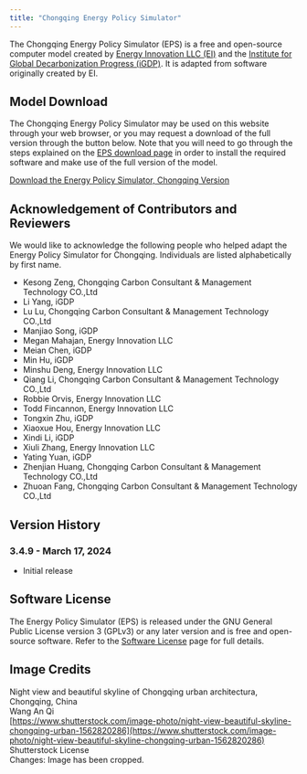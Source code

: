 ```yaml
---
title: "Chongqing Energy Policy Simulator"
---
```


The Chongqing Energy Policy Simulator (EPS) is a free and open-source computer model created by [Energy Innovation LLC (EI)](https://energyinnovation.org/) and the [Institute for Global Decarbonization Progress (iGDP)](http://www.igdp.cn/). It is adapted from software originally created by EI.

## Model Download

The Chongqing Energy Policy Simulator may be used on this website through your web browser, or you may request a download of the full version through the button below. Note that you will need to go through the steps explained on the [EPS download page](../download) in order to install the required software and make use of the full version of the model.

<p><a href="https://wkf.ms/4hrHNWL" class="btn">Download the Energy Policy Simulator, Chongqing Version</a></p>

## Acknowledgement of Contributors and Reviewers
We would like to acknowledge the following people who helped adapt the Energy Policy Simulator for Chongqing. Individuals are listed alphabetically by first name.

* Kesong Zeng, Chongqing Carbon Consultant & Management Technology CO.,Ltd
* Li Yang, iGDP
* Lu Lu, Chongqing Carbon Consultant & Management Technology CO.,Ltd
* Manjiao Song, iGDP
* Megan Mahajan, Energy Innovation LLC
* Meian Chen, iGDP
* Min Hu, iGDP
* Minshu Deng, Energy Innovation LLC
* Qiang Li, Chongqing Carbon Consultant & Management Technology CO.,Ltd
* Robbie Orvis, Energy Innovation LLC
* Todd Fincannon, Energy Innovation LLC
* Tongxin Zhu, iGDP
* Xiaoxue Hou, Energy Innovation LLC
* Xindi Li, iGDP
* Xiuli Zhang, Energy Innovation LLC
* Yating Yuan, iGDP
* Zhenjian Huang, Chongqing Carbon Consultant & Management Technology CO.,Ltd
* Zhuoan Fang, Chongqing Carbon Consultant & Management Technology CO.,Ltd


## Version History

### **3.4.9 - March 17, 2024**

* Initial release

## Software License

The Energy Policy Simulator (EPS) is released under the GNU General Public License version 3 (GPLv3) or any later version and is free and open-source software. Refer to the [Software License](../software-license) page for full details.

## Image Credits
Night view and beautiful skyline of Chongqing urban architectura, Chongqing, China<br/>
Wang An Qi<br/>
[https://www.shutterstock.com/image-photo/night-view-beautiful-skyline-chongqing-urban-1562820286](https://www.shutterstock.com/image-photo/night-view-beautiful-skyline-chongqing-urban-1562820286)<br/>
Shutterstock License<br/>
Changes: Image has been cropped.
